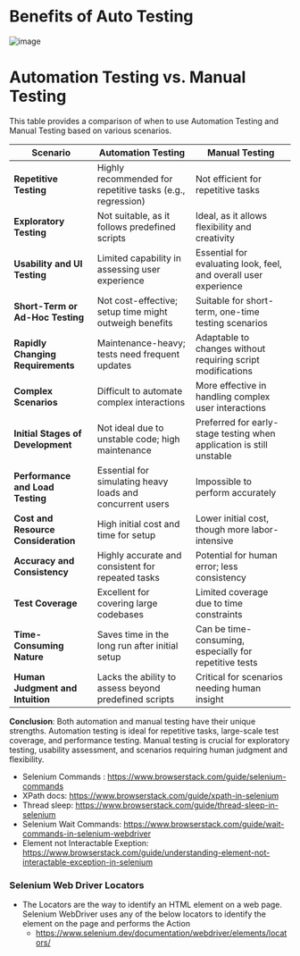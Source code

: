 # Benefits of Auto Testing
![image](https://github.com/user-attachments/assets/a9c8ebe1-c270-4c55-9091-d91dbe0e2a32)



 # Automation Testing vs. Manual Testing

This table provides a comparison of when to use Automation Testing and Manual Testing based on various scenarios.

| **Scenario**                           | **Automation Testing**                                      | **Manual Testing**                                             |
|----------------------------------------|-------------------------------------------------------------|----------------------------------------------------------------|
| **Repetitive Testing**                 | Highly recommended for repetitive tasks (e.g., regression)  | Not efficient for repetitive tasks                             |
| **Exploratory Testing**                | Not suitable, as it follows predefined scripts              | Ideal, as it allows flexibility and creativity                 |
| **Usability and UI Testing**           | Limited capability in assessing user experience             | Essential for evaluating look, feel, and overall user experience|
| **Short-Term or Ad-Hoc Testing**       | Not cost-effective; setup time might outweigh benefits      | Suitable for short-term, one-time testing scenarios            |
| **Rapidly Changing Requirements**      | Maintenance-heavy; tests need frequent updates              | Adaptable to changes without requiring script modifications    |
| **Complex Scenarios**                  | Difficult to automate complex interactions                  | More effective in handling complex user interactions           |
| **Initial Stages of Development**      | Not ideal due to unstable code; high maintenance            | Preferred for early-stage testing when application is still unstable |
| **Performance and Load Testing**       | Essential for simulating heavy loads and concurrent users   | Impossible to perform accurately                               |
| **Cost and Resource Consideration**    | High initial cost and time for setup                        | Lower initial cost, though more labor-intensive                |
| **Accuracy and Consistency**           | Highly accurate and consistent for repeated tasks           | Potential for human error; less consistency                    |
| **Test Coverage**                      | Excellent for covering large codebases                      | Limited coverage due to time constraints                       |
| **Time-Consuming Nature**              | Saves time in the long run after initial setup              | Can be time-consuming, especially for repetitive tests         |
| **Human Judgment and Intuition**       | Lacks the ability to assess beyond predefined scripts       | Critical for scenarios needing human insight                   |

**Conclusion**: Both automation and manual testing have their unique strengths. Automation testing is ideal for repetitive tasks, large-scale test coverage, and performance testing. Manual testing is crucial for exploratory testing, usability assessment, and scenarios requiring human judgment and flexibility.

 + Selenium Commands : https://www.browserstack.com/guide/selenium-commands
 + XPath docs: https://www.browserstack.com/guide/xpath-in-selenium
 + Thread sleep: https://www.browserstack.com/guide/thread-sleep-in-selenium
 + Selenium Wait Commands: https://www.browserstack.com/guide/wait-commands-in-selenium-webdriver
 + Element not Interactable Exeption: https://www.browserstack.com/guide/understanding-element-not-interactable-exception-in-selenium
### Selenium Web Driver Locators
 + The Locators are the way to identify an HTML element on a web page. 
Selenium WebDriver uses any of the below locators to identify the element on the page and performs the Action
     - https://www.selenium.dev/documentation/webdriver/elements/locators/


